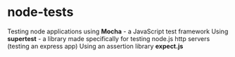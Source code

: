 # node-tests

Testing node applications using **Mocha** - a JavaScript test framework
Using **supertest** - a library made specifically for testing node.js http servers (testing an express app)
Using an assertion library **expect.js**
